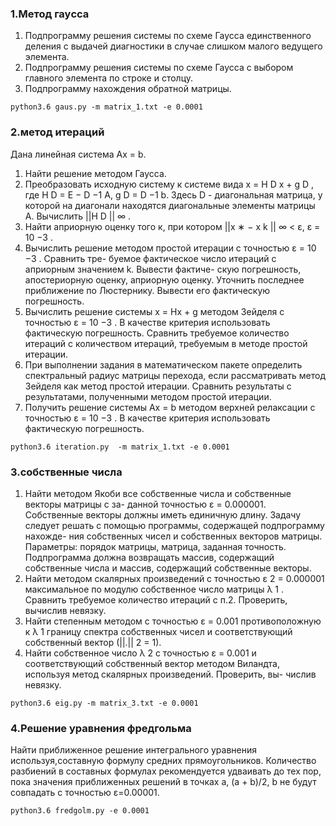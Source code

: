 ### 1.Метод гауcса
1) Подпрограмму решения системы по схеме Гаусса единственного деления с выдачей
диагностики в случае слишком малого ведущего элемента.
3) Подпрограмму решения системы по схеме Гаусса с выбором главного элемента по строке и столцу.
4) Подпрограмму нахождения обратной матрицы.

``
python3.6 gaus.py -m matrix_1.txt -e 0.0001
``

### 2.метод итераций
Дана линейная система Ax = b.
1) Найти решение методом Гаусса.
2) Преобразовать исходную систему к системе вида x = H D x + g D , где H D = E − D −1 A,
g D = D −1 b. Здесь D - диагональная матрица, у которой на диагонали находятся
диагональные элементы матрицы А. Вычислить ||H D || ∞ .
3) Найти априорную оценку того к, при котором ||x ∗ − x k || ∞ < ε, ε = 10 −3 .
4) Вычислить решение методом простой итерации с точностью ε = 10 −3 . Сравнить тре-
буемое фактическое число итераций с априорным значением k. Вывести фактиче-
скую погрешность, апостериорную оценку, априорную оценку. Уточнить последнее
приближение по Люстернику. Вывести его фактическую погрешность.
5) Вычислить решение системы x = Hx + g методом Зейделя с точностью ε = 10 −3 .
В качестве критерия использовать фактическую погрешность. Сравнить требуемое
количество итераций с количеством итераций, требуемым в методе простой итерации.
6) При выполнении задания в математическом пакете определить спектральный радиус
матрицы перехода, если рассматривать метод Зейделя как метод простой итерации.
Сравнить результаты с результатами, полученными методом простой итерации.
7) Получить решение системы Ax = b методом верхней релаксации с точностью ε =
10 −3 . В качестве критерия использовать фактическую погрешность.


``
python3.6 iteration.py  -m matrix_1.txt -e 0.0001
``

### 3.собственные числа

1) Найти методом Якоби все собственные числа и собственные векторы матрицы с за-
данной точностью ε = 0.000001. Собственные векторы должны иметь единичную
длину.
Задачу следует решать с помощью программы, содержащей подпрограмму нахожде-
ния собственных чисел и собственных векторов матрицы.
Параметры: порядок матрицы, матрица, заданная точность.
Подпрограмма должна возвращать массив, содержащий собственные числа и массив,
содержащий собственные векторы.
3) Найти методом скалярных произведений с точностью ε 2 = 0.000001 максимальное по
модулю собственное число матрицы λ 1 . Сравнить требуемое количество итераций с
п.2. Проверить, вычислив невязку.
4) Найти степенным методом c точностью ε = 0.001 противоположную к λ 1 границу
спектра собственных чисел и соответствующий собственный вектор (||.|| 2 = 1).
5) Найти собственное число λ 2 c точностью ε = 0.001 и соответствующий собственный
вектор методом Виландта, используя метод скалярных произведений. Проверить, вы-
числив невязку.

``
python3.6 eig.py -m matrix_3.txt -e 0.0001
``
### 4.Решение уравнения фредгольма
Найти приближенное решение интегрального уравнения используя,составную формулу средних прямоугольников.
Количество разбиений в составных формулах рекомендуется удваивать до тех пор, пока
значения приближенных решений в точках a, (a + b)/2, b не будут совпадать с точностью
ε=0.00001.

``
python3.6 fredgolm.py -e 0.0001
``

